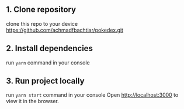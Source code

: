 ## 1. Clone repository

clone this repo to your device
https://github.com/achmadfbachtiar/pokedex.git

## 2. Install dependencies

run `yarn` command in your console

## 3. Run project locally

run `yarn start` command in your console
Open [http://localhost:3000](http://localhost:3000) to view it in the browser.